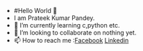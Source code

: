 - #Hello World 👋
- I am Prateek Kumar Pandey.
- 🌱 I’m currently learning c,python etc.
- 👯 I’m looking to collaborate on nothing yet.
- 📫 How to reach me :[Facebook](https://www.facebook.com/prateek.kumarpandey.18)
                      [Linkedin](https://www.linkedin.com/in/prateek-kumar-pandey-6422081ba)
